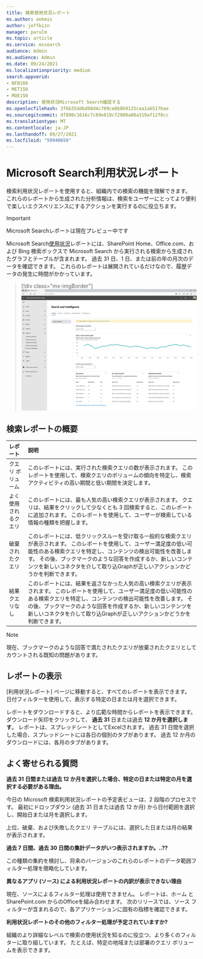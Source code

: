 ```yaml
---
title: 検索使用状況レポート
ms.author: ankmis
author: jeffkizn
manager: parulm
ms.topic: article
ms.service: mssearch
audience: Admin
ms.audience: Admin
ms.date: 09/24/2021
ms.localizationpriority: medium
search.appverid:
- BFB160
- MET150
- MOE150
description: 使用状況Microsoft Search確認する
ms.openlocfilehash: 3f6b35ddbd08d4c709ce8b8b9125caa1a6517bae
ms.sourcegitcommit: df898c1616c7c89e819cf2900a08a319af12f8cc
ms.translationtype: MT
ms.contentlocale: ja-JP
ms.lasthandoff: 09/27/2021
ms.locfileid: "59940650"
---
```

# <a name="microsoft-search-usage-reports"></a>Microsoft Search利用状況レポート

検索利用状況レポートを使用すると、組織内での検索の機能を理解できます。 これらのレポートから生成された分析情報は、検索をユーザーにとってより便利で楽しいエクスペリエンスにするアクションを実行するのに役立ちます。

> [!IMPORTANT]
> Microsoft Searchレポートは現在プレビュー中です

Microsoft Search[使用状況](https://admin.microsoft.com/Adminportal/Home?#/MicrosoftSearch/insights)レポートには、SharePoint Home、Office.com、および Bing 検索ボックスで Microsoft Search から実行される検索から生成されたグラフとテーブルが含まれます。 過去 31 日、1 日、または前の年の月次のデータを確認できます。 これらのレポートは展開されているだけなので、履歴データの発生に時間がかかっています。

> [!div class="mx-imgBorder"]
> ![使用状況レポートのダッシュボードを検索します。](media/usage-reports/usage_reports_v2.png)

## <a name="overview-of-search-reports"></a>検索レポートの概要

| レポート | 説明 |
|:-----|:-----|
|クエリ ボリューム|このレポートには、実行された検索クエリの数が表示されます。 このレポートを使用して、検索クエリのボリュームの傾向を特定し、検索アクティビティの高い期間と低い期間を決定します。|
|よく使用されるクエリ|このレポートには、最も人気の高い検索クエリが表示されます。 クエリは、結果をクリックして少なくとも 3 回検索すると、このレポートに追加されます。 このレポートを使用して、ユーザーが検索している情報の種類を把握します。|
|破棄されたクエリ|このレポートには、低クリックスルーを受け取る一般的な検索クエリが表示されます。 このレポートを使用して、ユーザー満足度の低い可能性のある検索クエリを特定し、コンテンツの検出可能性を改善します。 その後、ブックマークのような回答を作成するか、新しいコンテンツを新しいコネクタを介して取り込Graphが正しいアクションかどうかを判断できます。|
|結果クエリなし|このレポートには、結果を返さなかった人気の高い検索クエリが表示されます。 このレポートを使用して、ユーザー満足度の低い可能性のある検索クエリを特定し、コンテンツの検出可能性を改善します。 その後、ブックマークのような回答を作成するか、新しいコンテンツを新しいコネクタを介して取り込Graphが正しいアクションかどうかを判断できます。|

>[!NOTE]
>現在、ブックマークのような回答で満たされたクエリが放棄されたクエリとしてカウントされる既知の問題があります。

## <a name="viewing-reports"></a>レポートの表示

[利用状況レポート] ページに移動すると、すべてのレポートを表示できます。 日付フィルターを使用して、表示する特定の日または月を選択できます。

レポートをダウンロードすると、より広範な時間からレポートを表示できます。 ダウンロード矢印をクリックして、 **過去 31** 日または過去 **12 か月を選択します**。 レポートは、スプレッドシートとしてExcelされます。 過去 31 日間を選択した場合、スプレッドシートには各日の個別のタブがあります。 過去 12 か月のダウンロードには、各月のタブがあります。

## <a name="frequently-asked-questions"></a>よく寄せられる質問

**過去 31 日間または過去 12 か月を選択した場合、特定の日または特定の月を選択する必要がある理由。**

今日の Microsoft 検索利用状況レポートの予定表ビューは、2 段階のプロセスです。 最初にドロップダウン (過去 31 日または過去 12 か月) から日付範囲を選択し、開始日または月を選択します。

上位、破棄、および失敗したクエリ テーブルには、選択した日または月の結果が表示されます。

**過去 7 日間、過去 30 日間の集計データがいつ表示されますか。..??**

この種類の集約を検討し、将来のバージョンのこれらのレポートのデータ範囲フィルター処理を簡略化しています。

**異なるアプリ (ソース) による利用状況レポートの内訳が表示できない理由**

現在、ソースによるフィルター処理は使用できません。 レポートは、ホーム と SharePoint.com からのOfficeを組み合わせます。 次のリリースでは、ソース フィルターが含まれるので、各アプリケーションに固有の指標を確認できます。

**利用状況レポートのその他のフィルター処理が予定されていますか?**

組織のより詳細なレベルで検索の使用状況を知るのに役立つ、より多くのフィルターに取り組しています。 たとえば、特定の地域または部署のクエリ ボリュームを表示できます。
